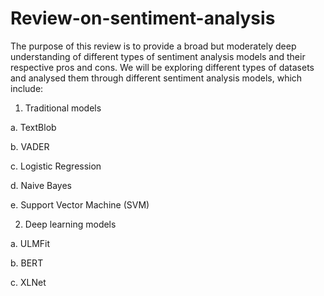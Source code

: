# Review-on-sentiment-analysis

The purpose of this review is to provide a broad but moderately deep understanding of different types of sentiment analysis models and their respective pros and cons. We will be exploring different types of datasets and analysed them through different sentiment analysis models, which include:

1. Traditional models

a. TextBlob

b. VADER

c. Logistic Regression

d. Naive Bayes

e. Support Vector Machine (SVM)

2. Deep learning models

a. ULMFit

b. BERT

c. XLNet
